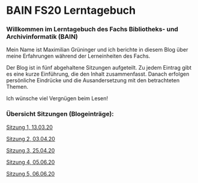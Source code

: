 # BAIN FS20 Lerntagebuch

### Willkommen im Lerntagebuch des Fachs Bibliotheks- und Archivinformatik (BAIN)

Mein Name ist Maximilian Grüninger und ich berichte in diesem Blog über meine Erfahrungen während der Lerneinheiten des Fachs.

Der Blog ist in fünf abgehaltene Sitzungen aufgeteilt. Zu jedem Eintrag gibt es eine kurze Einführung, die den Inhalt zusammenfasst.
Danach erfolgen persönliche Eindrücke und die Ausandersetzung mit den betrachteten Themen. 

Ich wünsche viel Vergnügen beim Lesen!

### Übersicht Sitzungen (Blogeinträge):

[Sitzung 1, 13.03.20](Sitzung01.md) 

[Sitzung 2, 03.04.20](Sitzung02.md) 

[Sitzung 3, 25.04.20](Sitzung03.md) 

[Sitzung 4, 05.06.20](Sitzung04.md)

[Sitzung 5, 06.06.20](Sitzung05.md) 